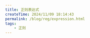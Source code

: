 ```yaml
---
title: 正则表达式
createTime: 2024/11/09 18:14:43
permalink: /blog/reg/expression.html
tags:
    - 正则
---
```

